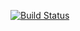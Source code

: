 [![Build Status](https://travis-ci.org/github/aguua/java-test-StringOperations.svg?branch=master)](https://travis-ci.org/github/aguua/java-test-StringOperations)
